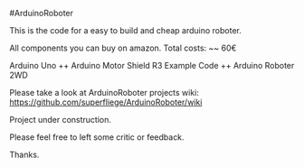 ﻿#ArduinoRoboter

This is the code for a easy to build and cheap arduino roboter.

All components you can buy on amazon. Total costs: ~~ 60€

Arduino Uno ++ Arduino Motor Shield R3 Example Code ++ Arduino Roboter 2WD

Please take a look at ArduinoRoboter projects wiki:
https://github.com/superfliege/ArduinoRoboter/wiki

Project under construction.

Please feel free to left some critic or feedback.

Thanks.

